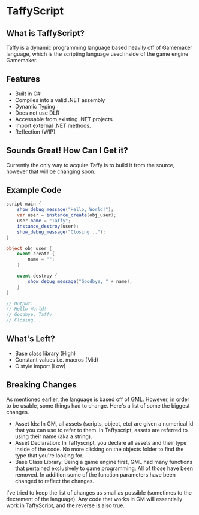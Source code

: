# TaffyScript
## What is TaffyScript?
Taffy is a dynamic programming language based heavily off of Gamemaker language, 
which is the scripting language used inside of the game engine Gamemaker.

## Features
* Built in C#
* Compiles into a valid .NET assembly
* Dynamic Typing
* Does not use DLR
* Accessable from existing .NET projects
* Import external .NET methods.
* Reflection (WIP)

## Sounds Great! How Can I Get it?
Currently the only way to acquire Taffy is to build it from the source, however that will be changing soon.

## Example Code
```cs
script main {
    show_debug_message("Hello, World!");
    var user = instance_create(obj_user);
    user.name = "Taffy";
    instance_destroy(user);
    show_debug_message("Closing...");
}

object obj_user {
    event create {
        name = "";
    }

    event destroy {
        show_debug_message("Goodbye, " + name);
    }
}

// Output:
// Hello World!
// Goodbye, Taffy
// Closing...
```

## What's Left?
* Base class library (High)
* Constant values i.e. macros (Mid)
* C style import (Low)

## Breaking Changes
As mentioned earlier, the language is based off of GML. However, in order to be usable, some things had to change. Here's a list of some the biggest changes.
* Asset Ids: In GM, all assets (scripts, object, etc) are given a numerical id that you can use to refer to them. In Taffyscript, assets are referred to using their name (aka a string).
* Asset Declaration: In Taffyscript, you declare all assets and their type inside of the code. No more clicking on the objects folder to find the type that you're looking for.
* Base Class Library: Being a game engine first, GML had many functions that pertained exclusively to game programming. All of those have been removed. In addition some of the function parameters have been changed to reflect the changes.

I've tried to keep the list of changes as small as possible (sometimes to the decrement of the language). Any code that works in GM will essentially work in TaffyScript, and the reverse is also true.

